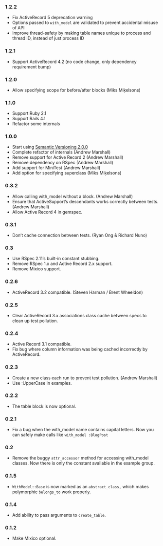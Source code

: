 ### 1.2.2

- Fix ActiveRecord 5 deprecation warning
- Options passed to `with_model` are validated to prevent accidental misuse of API
- Improve thread-safety by making table names unique to process and thread ID, instead of just process ID

### 1.2.1

- Support ActiveRecord 4.2 (no code change, only dependency requirement bump)

### 1.2.0

- Allow specifying scope for before/after blocks (Miks Miķelsons)

### 1.1.0
- Support Ruby 2.1
- Support Rails 4.1
- Refactor some internals

### 1.0.0
- Start using [Semantic Versioning 2.0.0](http://semver.org/spec/v2.0.0.html)
- Complete refactor of internals (Andrew Marshall)
- Remove support for Active Record 2 (Andrew Marshall)
- Remove dependency on RSpec (Andrew Marshall)
- Add support for MiniTest (Andrew Marshall)
- Add option for specifying superclass (Miks Miķelsons)

### 0.3.2

- Allow calling with_model without a block. (Andrew Marshall)
- Ensure that ActiveSupport’s descendants works correctly between tests. (Andrew Marshall)
- Allow Active Record 4 in gemspec.

### 0.3.1

- Don’t cache connection between tests. (Ryan Ong & Richard Nuno)

### 0.3

- Use RSpec 2.11’s built-in constant stubbing.
- Remove RSpec 1.x and Active Record 2.x support.
- Remove Mixico support.

### 0.2.6

- ActiveRecord 3.2 compatible. (Steven Harman / Brent Wheeldon)

### 0.2.5

- Clear ActiveRecord 3.x associations class cache between specs to clean up test pollution.

### 0.2.4

- Active Record 3.1 compatible.
- Fix bug where column information was being cached incorrectly by ActiveRecord.

### 0.2.3

- Create a new class each run to prevent test pollution. (Andrew Marshall)
- Use :UpperCase in examples.

### 0.2.2

- The table block is now optional.

### 0.2.1

- Fix a bug when the with_model name contains capital letters. Now you can safely make calls like `with_model :BlogPost`

### 0.2

- Remove the buggy `attr_accessor` method for accessing with_model classes. Now there is only the constant available in the example group.

### 0.1.5

- `WithModel::Base` is now marked as an `abstract_class,` which makes polymorphic `belongs_to` work properly.

### 0.1.4

- Add ability to pass arguments to `create_table`.

### 0.1.2

- Make Mixico optional.
